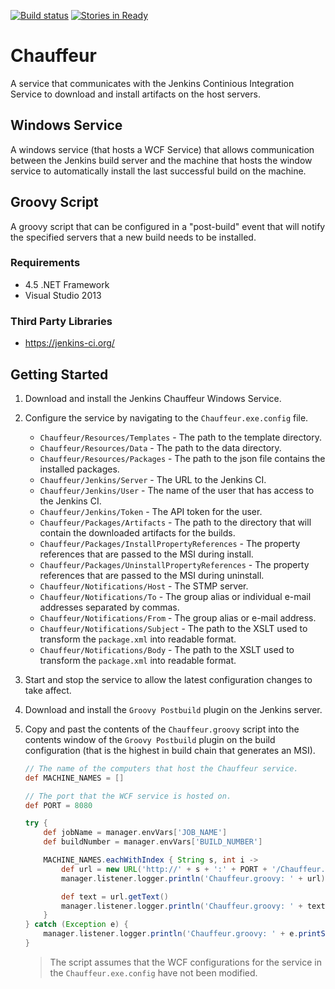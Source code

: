 [![Build status](https://ci.appveyor.com/api/projects/status/c46okqadhrke0at7/branch/master?svg=true)](https://ci.appveyor.com/project/Jumpercables/chauffeur/branch/master)
[![Stories in Ready](https://badge.waffle.io/Jumpercables/Chauffeur.svg?label=ready&title=Ready)](http://waffle.io/Jumpercables/Chauffeur)

# Chauffeur #
A service that communicates with the Jenkins Continious Integration Service to download and install artifacts on the host servers. 

## Windows Service ##
A windows service (that hosts a WCF Service) that allows communication between the Jenkins build server and the machine that hosts the window service to automatically
install the last successful build on the machine.

## Groovy Script ##
A groovy script that can be configured in a "post-build" event that will notify the specified servers that a new build needs to be installed.

### Requirements ###
- 4.5 .NET Framework
- Visual Studio 2013

### Third Party Libraries ###
- https://jenkins-ci.org/ 


## Getting Started ##

1. Download and install the Jenkins Chauffeur Windows Service.
2. Configure the service by navigating to the `Chauffeur.exe.config` file.

    - `Chauffeur/Resources/Templates` - The path to the template directory.
    - `Chauffeur/Resources/Data` - The path to the data directory.
    - `Chauffeur/Resources/Packages` - The path to the json file contains the installed packages.
    - `Chauffeur/Jenkins/Server` - The URL to the Jenkins CI.
    - `Chauffeur/Jenkins/User` - The name of the user that has access to the Jenkins CI.
    - `Chauffeur/Jenkins/Token` - The API token for the user.
    - `Chauffeur/Packages/Artifacts` - The path to the directory that will contain the downloaded artifacts for the builds.
    - `Chauffeur/Packages/InstallPropertyReferences` - The property references that are passed to the MSI during install.
    - `Chauffeur/Packages/UninstallPropertyReferences` - The property references that are passed to the MSI during uninstall.
    - `Chauffeur/Notifications/Host` - The STMP server.
    - `Chauffeur/Notifications/To` - The group alias or individual e-mail addresses separated by commas.
    - `Chauffeur/Notifications/From` - The group alias or e-mail address.    
    - `Chauffeur/Notifications/Subject` - The path to the XSLT used to transform the `package.xml` into readable format.
    - `Chauffeur/Notifications/Body` - The path to the XSLT used to transform the `package.xml` into readable format.

3. Start and stop the service to allow the latest configuration changes to take affect.
4. Download and install the `Groovy Postbuild` plugin on the Jenkins server.
5. Copy and past the contents of the `Chauffeur.groovy` script into the contents window of the `Groovy Postbuild` plugin on the build configuration (that is the highest in build chain that generates an MSI).    

    ```groovy
    // The name of the computers that host the Chauffeur service.
	def MACHINE_NAMES = []

	// The port that the WCF service is hosted on.
	def PORT = 8080

	try {
		def jobName = manager.envVars['JOB_NAME']
		def buildNumber = manager.envVars['BUILD_NUMBER']

		MACHINE_NAMES.eachWithIndex { String s, int i ->
			def url = new URL('http://' + s + ':' + PORT + '/Chauffeur.Jenkins.Services/ChauffeurService/rest/Install/' + jobName + '/' + buildNumber)
			manager.listener.logger.println('Chauffeur.groovy: ' + url)

			def text = url.getText()
			manager.listener.logger.println('Chauffeur.groovy: ' + text)
		}
	} catch (Exception e) {
		manager.listener.logger.println('Chauffeur.groovy: ' + e.printStackTrace())
	}
    ```
    > The script assumes that the WCF configurations for the service in the `Chauffeur.exe.config` have not been modified. 
